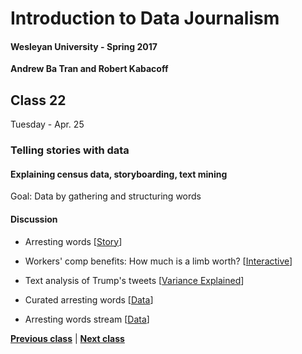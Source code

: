# Introduction to Data Journalism
  
#### Wesleyan University - Spring 2017
  
**Andrew Ba Tran and Robert Kabacoff**
  
## Class 22
Tuesday - Apr. 25
                             
### Telling stories with data
                             
#### Explaining census data, storyboarding, text mining
                             
Goal: Data by gathering and structuring words
                             
#### Discussion

    
* Arresting words [[Story](http://apps.bostonglobe.com/graphics/2016/04/arresting-words/)]

* Workers' comp benefits: How much is a limb worth? [[Interactive](http://projects.propublica.org/graphics/workers-compensation-benefits-by-limb)]

* Text analysis of Trump's tweets [[Variance Explained](http://varianceexplained.org/r/trump-tweets/)]
* Curated arresting words [[Data](https://github.com/BostonGlobe/2016-04-06_moments/blob/master/data/curated.json)]
* Arresting words stream [[Data](https://github.com/BostonGlobe/2016-04-06_moments/blob/master/data/stream.json)]

                   
**[Previous class](class21.md)** | **[Next class](class23.md)**
